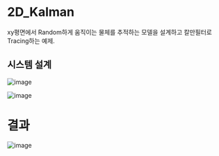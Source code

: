 # 2D_Kalman
xy평면에서 Random하게 움직이는 물체를 추적하는 모델을 설계하고 칼만필터로 Tracing하는 예제.

## 시스템 설계
![image](https://github.com/user-attachments/assets/ab55cadf-87c2-4c66-8f76-9490861e2c53)

![image](https://github.com/user-attachments/assets/7c05e5c1-9d9f-41f6-adf8-548a9b592cbb)



# 결과


![image](https://github.com/user-attachments/assets/fe38ddfb-9ea9-4dd7-96db-48b3aa07585a)
